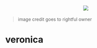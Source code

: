 <h1 align="center">
<br>
<img src="https://s-media-cache-ak0.pinimg.com/236x/02/9d/04/029d041d79df3267b4de3072a99bff9c.jpg">
<br>
</h1>

> image credit goes to rightful owner

# veronica